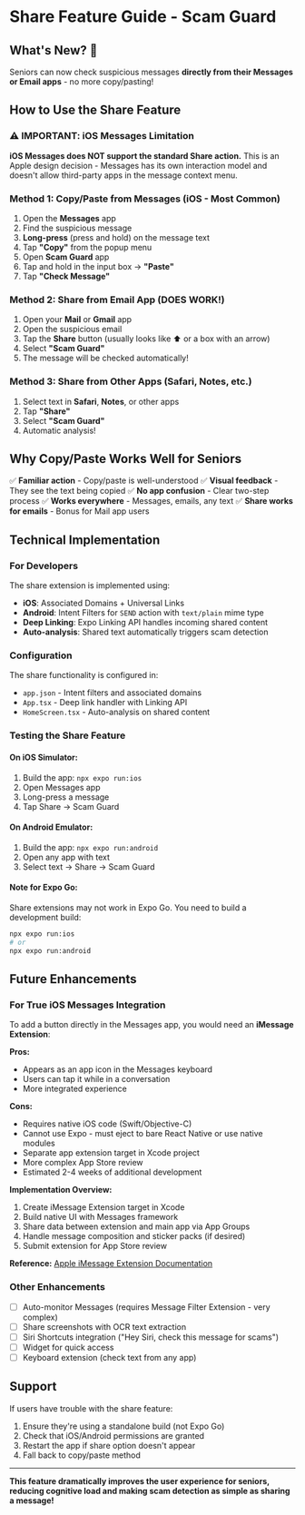 # Share Feature Guide - Scam Guard

## What's New? 🎉

Seniors can now check suspicious messages **directly from their Messages or Email apps** - no more copy/pasting!

## How to Use the Share Feature

### ⚠️ IMPORTANT: iOS Messages Limitation

**iOS Messages does NOT support the standard Share action.** This is an Apple design decision - Messages has its own interaction model and doesn't allow third-party apps in the message context menu.

### Method 1: Copy/Paste from Messages (iOS - Most Common)

1. Open the **Messages** app
2. Find the suspicious message
3. **Long-press** (press and hold) on the message text
4. Tap **"Copy"** from the popup menu
5. Open **Scam Guard** app
6. Tap and hold in the input box → **"Paste"**
7. Tap **"Check Message"**

### Method 2: Share from Email App (DOES WORK!)

1. Open your **Mail** or **Gmail** app
2. Open the suspicious email
3. Tap the **Share** button (usually looks like ⬆️ or a box with an arrow)
4. Select **"Scam Guard"**
5. The message will be checked automatically!

### Method 3: Share from Other Apps (Safari, Notes, etc.)

1. Select text in **Safari**, **Notes**, or other apps
2. Tap **"Share"**
3. Select **"Scam Guard"**
4. Automatic analysis!

## Why Copy/Paste Works Well for Seniors

✅ **Familiar action** - Copy/paste is well-understood
✅ **Visual feedback** - They see the text being copied
✅ **No app confusion** - Clear two-step process
✅ **Works everywhere** - Messages, emails, any text
✅ **Share works for emails** - Bonus for Mail app users

## Technical Implementation

### For Developers

The share extension is implemented using:

- **iOS**: Associated Domains + Universal Links
- **Android**: Intent Filters for `SEND` action with `text/plain` mime type
- **Deep Linking**: Expo Linking API handles incoming shared content
- **Auto-analysis**: Shared text automatically triggers scam detection

### Configuration

The share functionality is configured in:
- `app.json` - Intent filters and associated domains
- `App.tsx` - Deep link handler with Linking API
- `HomeScreen.tsx` - Auto-analysis on shared content

### Testing the Share Feature

#### On iOS Simulator:
1. Build the app: `npx expo run:ios`
2. Open Messages app
3. Long-press a message
4. Tap Share → Scam Guard

#### On Android Emulator:
1. Build the app: `npx expo run:android`
2. Open any app with text
3. Select text → Share → Scam Guard

#### Note for Expo Go:
Share extensions may not work in Expo Go. You need to build a development build:
```bash
npx expo run:ios
# or
npx expo run:android
```

## Future Enhancements

### For True iOS Messages Integration

To add a button directly in the Messages app, you would need an **iMessage Extension**:

**Pros:**
- Appears as an app icon in the Messages keyboard
- Users can tap it while in a conversation
- More integrated experience

**Cons:**
- Requires native iOS code (Swift/Objective-C)
- Cannot use Expo - must eject to bare React Native or use native modules
- Separate app extension target in Xcode project
- More complex App Store review
- Estimated 2-4 weeks of additional development

**Implementation Overview:**
1. Create iMessage Extension target in Xcode
2. Build native UI with Messages framework
3. Share data between extension and main app via App Groups
4. Handle message composition and sticker packs (if desired)
5. Submit extension for App Store review

**Reference:** [Apple iMessage Extension Documentation](https://developer.apple.com/documentation/messages)

### Other Enhancements

- [ ] Auto-monitor Messages (requires Message Filter Extension - very complex)
- [ ] Share screenshots with OCR text extraction
- [ ] Siri Shortcuts integration ("Hey Siri, check this message for scams")
- [ ] Widget for quick access
- [ ] Keyboard extension (check text from any app)

## Support

If users have trouble with the share feature:
1. Ensure they're using a standalone build (not Expo Go)
2. Check that iOS/Android permissions are granted
3. Restart the app if share option doesn't appear
4. Fall back to copy/paste method

---

**This feature dramatically improves the user experience for seniors, reducing cognitive load and making scam detection as simple as sharing a message!**

